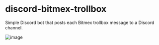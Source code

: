 # discord-bitmex-trollbox
Simple Discord bot that posts each Bitmex trollbox message to a Discord channel.

![image](https://user-images.githubusercontent.com/17502298/48748351-9b2aba00-ec44-11e8-92e4-937c0e724dc0.png)
